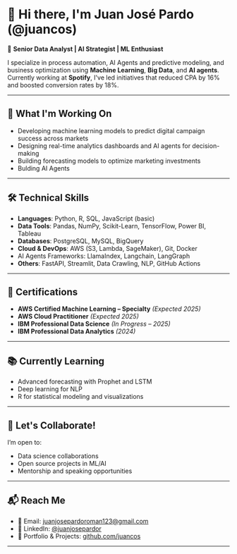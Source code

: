 # 👋 Hi there, I'm Juan José Pardo (@juancos)

🎯 **Senior Data Analyst | AI Strategist | ML Enthusiast**

I specialize in process automation, AI Agents and predictive modeling, and business optimization using **Machine Learning**, **Big Data**, and **AI agents**. Currently working at **Spotify**, I've led initiatives that reduced CPA by 16% and boosted conversion rates by 18%.

---

## 🚀 What I'm Working On
- Developing machine learning models to predict digital campaign success across markets
- Designing real-time analytics dashboards and AI agents for decision-making
- Building forecasting models to optimize marketing investments
- Bulding AI Agents 

---

## 🛠️ Technical Skills
- **Languages**: Python, R, SQL, JavaScript (basic)
- **Data Tools**: Pandas, NumPy, Scikit-Learn, TensorFlow, Power BI, Tableau
- **Databases**: PostgreSQL, MySQL, BigQuery
- **Cloud & DevOps**: AWS (S3, Lambda, SageMaker), Git, Docker
- AI Agents Frameworks: LlamaIndex, Langchain, LangGraph
- **Others**: FastAPI, Streamlit, Data Crawling, NLP, GitHub Actions

---

## 📜 Certifications
- **AWS Certified Machine Learning – Specialty** *(Expected 2025)*
- **AWS Cloud Practitioner** *(Expected 2025)*
- **IBM Professional Data Science** *(In Progress – 2025)*
- **IBM Professional Data Analytics** *(2024)*

---

## 📚 Currently Learning
- Advanced forecasting with Prophet and LSTM
- Deep learning for NLP
- R for statistical modeling and visualizations

---

## 🤝 Let's Collaborate!
I’m open to:
- Data science collaborations
- Open source projects in ML/AI
- Mentorship and speaking opportunities

---

## 📬 Reach Me
- 📧 Email: juanjosepardoroman123@gmail.com  
- 💼 LinkedIn: [@juanjosepardor](https://linkedin.com/in/juanjosepardor)  
- 🧠 Portfolio & Projects: [github.com/juancos](https://github.com/juancos)

---

<!-- 
This is a special repository because its README.md appears on your GitHub profile!
-->
